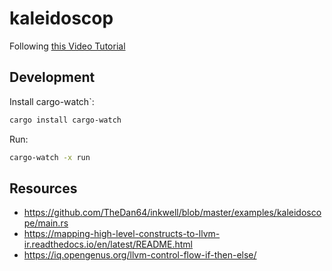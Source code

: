 # kaleidoscop

Following [this Video Tutorial](https://www.youtube.com/watch?v=XOOBL3bhFHs&list=PLkpGh2gaaueyzEAn07jf44LdscDeWRyzy&index=1)

## Development

Install cargo-watch`:

```bash
cargo install cargo-watch
```

Run:

```bash
cargo-watch -x run
```

## Resources

- https://github.com/TheDan64/inkwell/blob/master/examples/kaleidoscope/main.rs
- https://mapping-high-level-constructs-to-llvm-ir.readthedocs.io/en/latest/README.html
- https://iq.opengenus.org/llvm-control-flow-if-then-else/
